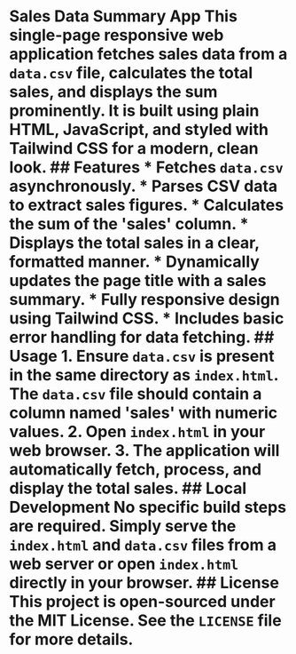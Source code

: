 # Sales Data Summary App This single-page responsive web application fetches sales data from a `data.csv` file, calculates the total sales, and displays the sum prominently. It is built using plain HTML, JavaScript, and styled with Tailwind CSS for a modern, clean look. ## Features * Fetches `data.csv` asynchronously. * Parses CSV data to extract sales figures. * Calculates the sum of the 'sales' column. * Displays the total sales in a clear, formatted manner. * Dynamically updates the page title with a sales summary. * Fully responsive design using Tailwind CSS. * Includes basic error handling for data fetching. ## Usage 1. Ensure `data.csv` is present in the same directory as `index.html`. The `data.csv` file should contain a column named 'sales' with numeric values. 2. Open `index.html` in your web browser. 3. The application will automatically fetch, process, and display the total sales. ## Local Development No specific build steps are required. Simply serve the `index.html` and `data.csv` files from a web server or open `index.html` directly in your browser. ## License This project is open-sourced under the MIT License. See the `LICENSE` file for more details.